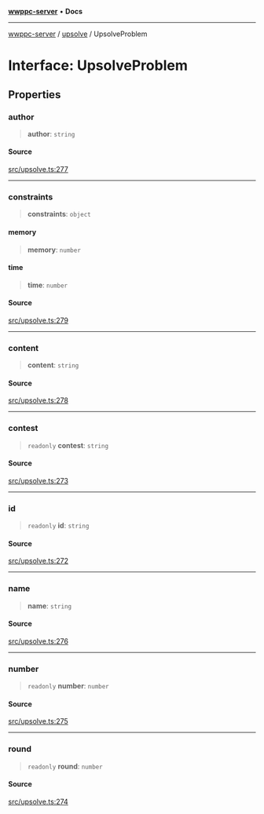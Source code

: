 [**wwppc-server**](../../README.md) • **Docs**

***

[wwppc-server](../../modules.md) / [upsolve](../README.md) / UpsolveProblem

# Interface: UpsolveProblem

## Properties

### author

> **author**: `string`

#### Source

[src/upsolve.ts:277](https://github.com/WWPPC/WWPPC-server/blob/ad5cd9fce3d5cf381927c08c4923fceefb2a5362/src/upsolve.ts#L277)

***

### constraints

> **constraints**: `object`

#### memory

> **memory**: `number`

#### time

> **time**: `number`

#### Source

[src/upsolve.ts:279](https://github.com/WWPPC/WWPPC-server/blob/ad5cd9fce3d5cf381927c08c4923fceefb2a5362/src/upsolve.ts#L279)

***

### content

> **content**: `string`

#### Source

[src/upsolve.ts:278](https://github.com/WWPPC/WWPPC-server/blob/ad5cd9fce3d5cf381927c08c4923fceefb2a5362/src/upsolve.ts#L278)

***

### contest

> `readonly` **contest**: `string`

#### Source

[src/upsolve.ts:273](https://github.com/WWPPC/WWPPC-server/blob/ad5cd9fce3d5cf381927c08c4923fceefb2a5362/src/upsolve.ts#L273)

***

### id

> `readonly` **id**: `string`

#### Source

[src/upsolve.ts:272](https://github.com/WWPPC/WWPPC-server/blob/ad5cd9fce3d5cf381927c08c4923fceefb2a5362/src/upsolve.ts#L272)

***

### name

> **name**: `string`

#### Source

[src/upsolve.ts:276](https://github.com/WWPPC/WWPPC-server/blob/ad5cd9fce3d5cf381927c08c4923fceefb2a5362/src/upsolve.ts#L276)

***

### number

> `readonly` **number**: `number`

#### Source

[src/upsolve.ts:275](https://github.com/WWPPC/WWPPC-server/blob/ad5cd9fce3d5cf381927c08c4923fceefb2a5362/src/upsolve.ts#L275)

***

### round

> `readonly` **round**: `number`

#### Source

[src/upsolve.ts:274](https://github.com/WWPPC/WWPPC-server/blob/ad5cd9fce3d5cf381927c08c4923fceefb2a5362/src/upsolve.ts#L274)
